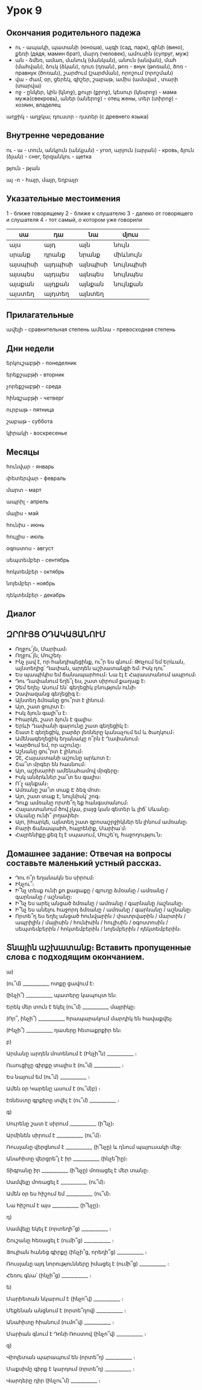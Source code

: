 # Урок 9

## Окончания родительного падежа

- ու - ապակի, պատանի (юноша), այգի (сад, парк), գինի (вино), քեռի (дядя, мамин брат), մարդ (человек), ամուսին (супруг, муж)
- ան - ձմեռ, ամառ, մանուկ (մանկան), անուն (անվան), մահ (մահվան), ձուկ (ձկան), դուռ (դռան), թոռ - внук (թոռան), ծոռ - правнук (ծոռան), շարժում (շարժման), որոշում (որոշման)
- վա - ժամ, օր, ցերեկ, գիշեր, շաբաթ, ամիս (ամսվա) , տարի (տարվա)
- ոջ - ընկեր, կին (կնոջ), քույր (քրոջ), կեսուր (կեսրոջ) - мама мужа(свекровь), աներ (աներոջ) - отец жены, տեր (տիրոջ) - хозяин, владелец

աղջիկ - աղջկա; դուստր - դստեր (с древнего языка)

## Внутренне чередование

ու - ա - տուն, անկյուն (անկյան) - угол, արյուն (արյան) - кровь, ձյուն (ձյան) - снег, երզանկու - щетка

թյուն - թյան

այ -ո - հայր, մայր, եղբայր


## Указательные местоимения

1 - ближе говорящему
2 - ближе к слушателю
3 - далеко от говорящего и слушателя
4 - тот самый, о котором уже говорили

|   սա    |    դա   |    նա   |  մյուս    |
| ------- | ------- | ------- | -------   |
|  այս    |  այդ    | այն     | նույն     |
| սրանք   | դրանք   | նրանք   | միևնույն  |
| այսպիսի | այդպիսի | այնպիսի | նույնպիսի |
| այսպես  | այդպես  | այնպես  | նույնպես  |
| այսքան  | այդքան  | այնքան  | նույնքան  |
| այստեղ  | այդտեղ  | այնտեղ  |           |

## Прилагательные

ավելի - сравнительная степень
ամենա - превосходная степень

## Дни недели

երկուշաբթի - понеделник

երեքշաբթի - вторник

չորեքշաբթի - среда

հինգշաբթի - четверг

ուրբաթ - пятница

շաբաթ - суббота

կիրակի - воскресенье


## Месяцы

հունվար - январь

փետերվար - февраль

մարտ - март

ապրիլ - апрель

մայիս - май

հունիս - июнь

հուլլիս - июль

օգոստոս - август

սեպտեմբեր - сентябрь

հոկտեմբեր - октябрь

նոյեմբեր - ноябрь

դեկտեմբեր - декабрь


## Диалог

## ԶՐՈՒՅՑ ՕԴԱԿԱՅԱՆՈՒՄ

- Ողջու՜յն, Մարիամ։
- Ողջու՜յն, Մուշեղ։
- Ինչ լավ է, որ հանդիպեցինք, ու՞ր ես գնում։ Թռչում եմ Երևան, այնտեղից՝ Ղափան, արդեն աշխատանքի եմ։ Իսկ դու՞
- Ես պապիկիս եմ ճանապարհում։ Նա էլ է Հայաստանում ապրում։
- Դու Ղափանում եղե՞լ ես, շատ սիրում քաղաք է։
- Չեմ եղել։ Ասում են՝ գեղեցիկ բնություն ունի։
- Չափազանց գեղեցիգ է։
- Այնտեղ ձմռանը ցու՞րտ է լինում։
- Այո, շատ ցուրտ է։
- Իսկ ձյուն գալի՞ս է։
- Իհարկե, շատ ձյուն է գալիս։
- Երևի Ղափանի գարունը շատ գեղեցիկ է։
- Շատ է գեղեցիկ, բարձր լեռները կանաչում եմ և ծաղկում։
- Ամենագեղեցիկ եղանակը ո՞րն է Ղափանում։
- Կարծում եմ, որ աշունը։
- Աշնանը ցու՞րտ է լինում։
- Չէ, Հայաստանի աշունը արևոտ է։
- Շա՞տ մրգեր են հասնում։
- Այո, աշխարհի ամենահամով մրգերը։
- Իսկ անձրևներ շա՞տ ես գալիս։
- Ո՜չ այնքան։
- Ամռանը շա՞տ տաք Է ձեզ մոտ։
- Այո, շատ տաք է, նույնիսկ՝ շոգ։
- Դուք ամռանը որտե՞ղ եք հանգստանում։
- Հայաստանում ծով չկա, բայց կան գետեր և լիճ՝ Սևանը։
- Սևանը ունի՞ լողափեր։
- Այո, իհարկե, այնտեղ շատ զբոսաշրջիկներ են լինում ամռանը։
- Բարի ճանապաիհ, հայրենիք, Մարիա՛մ։
- Հայրենիքը քեզ էլ է սպասում, Մուշե՛ղ, հաջողությու՛ն։

## Домашнее задание: Отвечая на вопросы составьте маленький устный рассказ.

- Դու ո՞ր եղանակն ես սիրում։
- Ինչու՞։
- Ի՞նչ տեսք ունի քո քացաքը / գյուղը ձմռանը / ամռանը / գարնանը / աշնանը։
- Ի՞նչ ես արել անցած ձմռանը / ամռանը / գարնանը /աշնանը։
- Ի՞նչ ես անելու հաջորդ ձմռանը / ամռանը / գարնանը / աշնանը։
- Որտե՞ղ ես եղել անցած հունվարին / փատրվարին / մարտին / ապրիլին / մայիսին / հունիսին / հուլիսին / օգոստոսին / սեպտեմբերին / հոկտեմբերին / նոյեմբերին / դեկտեմբերին։

## Տնային աշխատանք։ Вставить пропущенные слова с подходящим окончанием.

ա)

(ու՞մ) ___________ ոտքը ցավում է։

(ինչի՞) ___________ պատերը կապույտ են։

Երեկ մեր տուն է եկել (ու՞մ) ___________ մայրիկը։

(Որ՞, ինչի՞) ___________ հրապարակում մարդիկ են հավաքվել։

(Ինչի՞) ___________  դասերը հետաքրքիր են։

բ)

Արմանը արդեն մոտենում է (Ինչի՞ն) ___________ ։

Ուսուցիչը գիրքը տալիս է (ու՞մ) ___________ ։

Ես նայում եմ (ու՞մ) ___________ ։

Ամեն օր Կարենը ասում է (ու՞մ)բ) ։

էռնեստը գրքերը տվել է (ու՞մ) ___________ ։

գ)

Սուրենը շատ է սիրում ___________ (ի՞նչ)։

Արմինեն սիրում է ___________ (ու՞մ)։

Ռուսլանը վերցնում է ___________ (ի՞նչը) և դնում պայուսակի մեջ։

Անահիտը վերցրե՞լ է իր ___________ (ինչե՞իը)։

Տիգրանը իր  ___________ (ի՞նչը) մոռացել է մեր տանը։

Սամվելը մոռացել է ___________ (ու՞մ)։

Ամեն օր ես հիշում եմ  ___________ (ու՞մ)։

Նա հիշում է այս  ___________ (ի՞նչը)։

դ)

Սամվելը եկել է (որտեղի՞ց) ___________ ։

Շուշանը հեռացել է (ումի՞ց) ___________ ։

Յուլիան հանեց գիրքը (ինչի՞ց, որեղի՞ց) ___________ ։

Ռուսլանը այդ նորությունները իմացել է (ումի՞ց) ___________ ։

Հեռու գնա՛ (ինչի՞ց) ___________ ։

ե)

Մարիետան նկարում է (ինչո՞վ) ___________ ։

Մեքենան անցնում է (որտե՞ղով) ___________ ։

Անահիտը հիանում (ումո՞վ) ___________ ։

Մարիան գնում է Դոնի Ռոստով (ինչո՞վ) ___________ ։

զ)

Վիոլետան պարապում են (որտե՞ղ) ___________ ։

Մաքսիմը գիրք է կարդում (որտե՞ղ) ___________ ։

Վարդերը դիր (ինչու՞մ) ___________ ։
